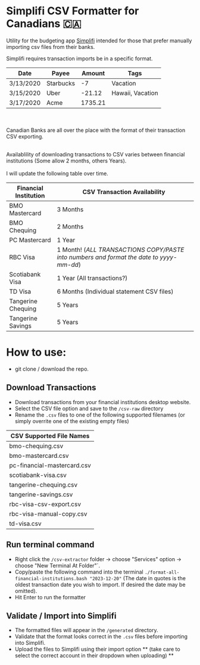 # Simplifi CSV Formatter for Canadians 🇨🇦



Utility for the budgeting app [Simplifi](https://www.quicken.com/products/simplifi/) intended for those that prefer manually importing csv files from their banks.


Simplifi requires transaction imports be in a specific format.

|Date     |Payee    |Amount |Tags            |
|---------|---------|-------|----------------|
|3/13/2020|Starbucks|-7     |Vacation        |
|3/15/2020|Uber     |-21.12 |Hawaii, Vacation|
|3/17/2020|Acme     |1735.21|                |

<br><br>
Canadian Banks are all over the place with the format of their transaction CSV exporting.
<br><br>

Availablility of downloading transactions to CSV varies between financial institutions (Some allow 2 months, others Years). 
<br><br>
I will update the following table over time.

|Financial Institution|CSV Transaction Availability|
|---------------------|----------------------------|
|BMO Mastercard       |3 Months                    |
|BMO Chequing         |2 Months                    |
|PC Mastercard        |1 Year                      |
|RBC Visa             |1 Month! (*ALL TRANSACTIONS COPY/PASTE into numbers and format the date to yyyy-mm-dd*)|
|Scotiabank Visa      |1 Year (All transactions?)  |
|TD Visa              |6 Months (Individual statement CSV files)|
|Tangerine Chequing   |5 Years                     |
|Tangerine Savings    |5 Years                     |


# How to use:
- git clone / download the repo.

## Download Transactions

- Download transactions from your financial institutions desktop website.
- Select the CSV file option and save to the `/csv-raw` directory
- Rename the `.csv` files to one of the following supported filenames (or simply overrite one of the existing empty files)

|CSV Supported File Names    |
|----------------------------|
|bmo-chequing.csv            |
|bmo-mastercard.csv          |
|pc-financial-mastercard.csv |
|scotiabank-visa.csv         |
|tangerine-chequing.csv      |
|tangerine-savings.csv       |
|rbc-visa-csv-export.csv     |
|rbc-visa-manual-copy.csv    |
|td-visa.csv                 |

## Run terminal command

- Right click the `/csv-extractor` folder -> choose "Services" option -> choose "New Terminal At Folder"`.
- Copy/paste the following command into the terminal `./format-all-financial-institutions.bash "2023-12-20"` (The date in quotes is the oldest transaction date you wish to import. If desired the date may be omitted).
- Hit Enter to run the formatter

## Validate / Import into Simplifi

- The formatted files will appear in the `/generated` directory.
- Validate that the format looks correct in the `.csv` files before importing into Simplifi.
- Upload the files to Simplifi using their import option ** (take care to select the correct account in their dropdown when uploading) **
